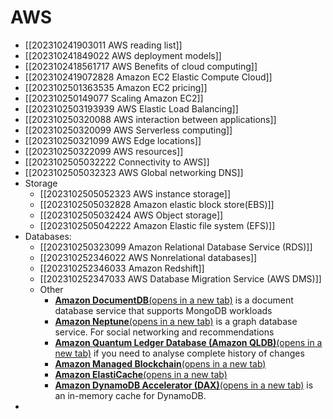 # AWS


- [[202310241903011 AWS reading list]]
- [[202310241849022 AWS deployment models]]
- [[2023102418561717 AWS  Benefits of cloud computing]]
- [[2023102419072828 Amazon EC2 Elastic Compute Cloud]]
- [[2023102501363535  Amazon EC2 pricing]]
- [[202310250149077 Scaling Amazon EC2]]
- [[2023102503193939 AWS Elastic Load Balancing]]
- [[202310250320088 AWS interaction between applications]]
- [[202310250320099 AWS Serverless computing]]
- [[202310250321099 AWS Edge locations]]
- [[202310250322099 AWS resources]]
- [[2023102505032222 Connectivity to AWS]]
- [[2023102505032323 AWS Global networking DNS]]
- Storage
	- [[2023102505052323  AWS instance storage]]
	- [[2023102505032828 Amazon elastic block store(EBS)]]
	- [[2023102505032424 AWS Object storage]]
	- [[2023102505042222 Amazon Elastic file system (EFS)]]
- Databases:
	- [[202310250323099 Amazon Relational Database Service (RDS)]]
	- [[202310252346022 AWS Nonrelational databases]]
	- [[202310252346033 Amazon Redshift]]
	- [[202310252347033 AWS Database Migration Service (AWS DMS)]]
	- Other
		- [**Amazon DocumentDB**(opens in a new tab)](https://aws.amazon.com/documentdb) is a document database service that supports MongoDB workloads
		- [**Amazon Neptune**(opens in a new tab)](https://aws.amazon.com/neptune) is a graph database service. For social networking and recommendations
		- [**Amazon Quantum Ledger Database (Amazon QLDB)**(opens in a new tab)](https://aws.amazon.com/qldb) if you need to analyse complete history of changes
		- [**Amazon Managed Blockchain**(opens in a new tab)](https://aws.amazon.com/managed-blockchain)  
		- [**Amazon ElastiCache**(opens in a new tab)](https://aws.amazon.com/elasticache)
		- [**Amazon DynamoDB Accelerator (DAX)**(opens in a new tab)](https://aws.amazon.com/dynamodb/dax/) is an in-memory cache for DynamoDB.
- 
	